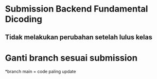 # Submission Backend Fundamental Dicoding
##  Tidak melakukan perubahan setelah lulus kelas

# Ganti branch sesuai submission
*branch main = code paling update
